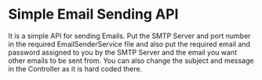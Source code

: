 # Simple Email Sending API

It is a simple API for sending Emails. Put the SMTP Server and port number in the required EmailSenderService file and also put the required email and password assigned to you by the SMTP Server and the email you want other emails to be sent from. You can also change the subject and message in the Controller as it is hard coded there.
